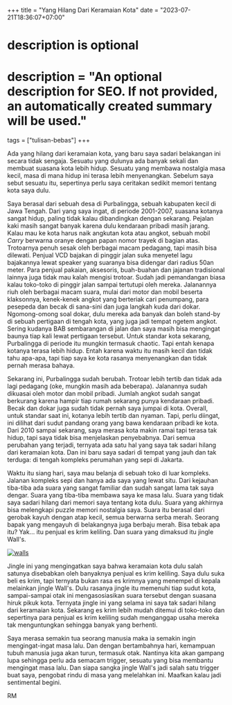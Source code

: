 +++
title = "Yang Hilang Dari Keramaian Kota"
date = "2023-07-21T18:36:07+07:00"

#
# description is optional
#
# description = "An optional description for SEO. If not provided, an automatically created summary will be used."

tags = ["tulisan-bebas"]
+++

Ada yang hilang dari keramaian kota, yang baru saya sadari belakangan ini secara tidak sengaja. Sesuatu yang dulunya ada banyak sekali dan membuat suasana kota lebih hidup. Sesuatu yang membawa nostalgia masa kecil, masa di mana hidup ini terasa lebih menyenangkan. Sebelum saya sebut sesuatu itu, sepertinya perlu saya ceritakan sedikit memori tentang kota saya dulu.

Saya berasal dari sebuah desa di Purbalingga, sebuah kabupaten kecil di Jawa Tengah. Dari yang saya ingat, di periode 2001-2007, suasana kotanya sangat hidup, paling tidak kalau dibandingkan dengan sekarang. Pejalan kaki masih sangat banyak karena dulu kendaraan pribadi masih jarang. Kalau mau ke kota harus naik angkutan kota atau angkot, sebuah mobil *Carry* berwarna oranye dengan papan nomor trayek di bagian atas. Trotoarnya penuh sesak oleh berbagai macam pedagang, tapi masih bisa dilewati. Penjual VCD bajakan di pinggir jalan suka menyetel lagu bajakannya lewat speaker yang suaranya bisa didengar dari radius 50an meter. Para penjual pakaian, aksesoris, buah-buahan dan jajanan tradisional lainnya juga tidak mau kalah mengisi trotoar. Sudah jadi pemandangan biasa kalau toko-toko di pinggir jalan sampai tertutupi oleh mereka. Jalanannya riuh oleh berbagai macam suara, mulai dari motor dan mobil beserta klaksonnya, kenek-kenek angkot yang berteriak cari penumpang, para pesepeda dan becak di sana-sini dan juga langkah kuda dari dokar. Ngomong-omong soal dokar, dulu mereka ada banyak dan boleh stand-by di sebuah pertigaan di tengah kota, yang juga jadi tempat ngetem angkot. Sering kudanya BAB sembarangan di jalan dan saya masih bisa mengingat baunya tiap kali lewat pertigaan tersebut. Untuk standar kota sekarang, Purbalingga di periode itu mungkin termasuk chaotic. Tapi entah kenapa kotanya terasa lebih hidup. Entah karena waktu itu masih kecil dan tidak tahu apa-apa, tapi tiap saya ke kota rasanya menyenangkan dan tidak pernah merasa bahaya. 

Sekarang ini, Purbalingga sudah berubah. Trotoar lebih tertib dan tidak ada lagi pedagang (oke, mungkin masih ada beberapa). Jalanannya sudah dikuasai oleh motor dan mobil pribadi. Jumlah angkot sudah sangat berkurang karena hampir tiap rumah sekarang punya kendaraan pribadi. Becak dan dokar juga sudah tidak pernah saya jumpai di kota. Overall, untuk standar saat ini, kotanya lebih tertib dan nyaman. Tapi, perlu diingat, ini dilihat dari sudut pandang orang yang bawa kendaraan pribadi ke kota. Dari 2010 sampai sekarang, saya merasa kota makin ramai tapi terasa tak hidup, tapi saya tidak bisa menjelaskan penyebabnya. Dari semua perubahan yang terjadi, ternyata ada satu hal yang saya tak sadari hilang dari keramaian kota. Dan ini baru saya sadari di tempat yang jauh dan tak terduga: di tengah kompleks perumahan yang sepi di Jakarta.

Waktu itu siang hari, saya mau belanja di sebuah toko di luar kompleks. Jalanan kompleks sepi dan hanya ada saya yang lewat situ. Dari kejauhan tiba-tiba ada suara yang sangat familiar dan sudah sangat lama tak saya dengar. Suara yang tiba-tiba membawa saya ke masa lalu. Suara yang tidak saya sadari hilang dari memori saya tentang kota dulu. Suara yang akhirnya bisa melengkapi puzzle memori nostalgia saya. Suara itu berasal dari gerobak kayuh dengan atap kecil, semua berwarna serba merah. Seorang bapak yang mengayuh di belakangnya juga berbaju merah. Bisa tebak apa itu? Yak... itu penjual es krim keliling. Dan suara yang dimaksud itu jingle Wall's. 

[![walls](https://img.youtube.com/vi/d8Pf10CDr-w/0.jpg)](https://www.youtube.com/watch?v=d8Pf10CDr-w)

Jingle ini yang mengingatkan saya bahwa keramaian kota dulu salah satunya disebabkan oleh banyaknya penjual es krim keliling. Saya dulu suka beli es krim, tapi ternyata bukan rasa es krimnya yang menempel di kepala melainkan jingle Wall's. Dulu rasanya jingle itu memenuhi tiap sudut kota, sampai-sampai otak ini mengasosiasikan suara tersebut dengan suasana hiruk pikuk kota. Ternyata jingle ini yang selama ini saya tak sadari hilang dari keramaian kota. Sekarang es krim lebih mudah ditemui di toko-toko dan sepertinya para penjual es krim keliling sudah menganggap usaha mereka tak menguntungkan sehingga banyak yang berhenti.
 
Saya merasa semakin tua seorang manusia maka ia semakin ingin mengingat-ingat masa lalu. Dan dengan bertambahnya hari, kemampuan tubuh manusia juga akan turun, termasuk otak. Nantinya kita akan gampang lupa sehingga perlu ada semacam trigger, sesuatu yang bisa membantu mengingat masa lalu. Dan siapa sangka jingle Wall's jadi salah satu trigger buat saya, pengobat rindu di masa yang melelahkan ini. Maafkan kalau jadi sentimental begini.


RM
